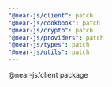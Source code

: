 ```yaml
---
"@near-js/client": patch
"@near-js/cookbook": patch
"@near-js/crypto": patch
"@near-js/providers": patch
"@near-js/types": patch
"@near-js/utils": patch
---
```


@near-js/client package
